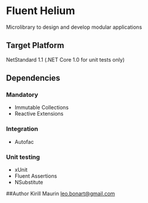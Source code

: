 # Fluent Helium 
Microlibrary to design and develop modular applications
## Target Platform
NetStandard 1.1 (.NET Core 1.0 for unit tests only) 
## Dependencies
### Mandatory
* Immutable Collections
* Reactive Extensions
### Integration
* Autofac
### Unit testing
* xUnit
* Fluent Assertions
* NSubstitute

##Author
Kirill Maurin [leo.bonart@gmail.com](leo.bonart@gmail.com)
